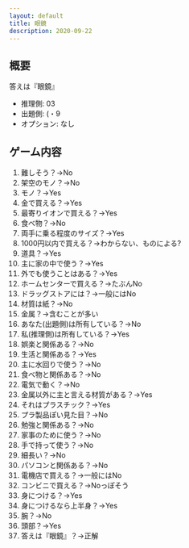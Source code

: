 ```yaml
---
layout: default
title: 眼鏡
description: 2020-09-22
---
```


## 概要

答えは『眼鏡』

- 推理側: 03
- 出題側: (・9
- オプション: なし

## ゲーム内容

1. 難しそう？→No
2. 架空のモノ？→No
3. モノ？→Yes
4. 金で買える？→Yes
5. 最寄りイオンで買える？→Yes
6. 食べ物？→No
7. 両手に乗る程度のサイズ？→Yes
8. 1000円以内で買える？→わからない、ものによる?
9. 道具？→Yes
10. 主に家の中で使う？→Yes
11. 外でも使うことはある？→Yes
12. ホームセンターで買える？→たぶんNo
13. ドラッグストアには？→一般にはNo
14. 材質は紙？→No
15. 金属？→含むことが多い
16. あなた(出題側)は所有している？→No
17. 私(推理側)は所有している？→Yes
18. 娯楽と関係ある？→No
19. 生活と関係ある？→Yes
20. 主に水回りで使う？→No
21. 食べ物と関係ある？→No
22. 電気で動く？→No
23. 金属以外に主と言える材質がある？→Yes
24. それはプラスチック？→Yes
25. プラ製品ぽい見た目？→No
26. 勉強と関係ある？→No
27. 家事のために使う？→No
28. 手で持って使う？→No
29. 細長い？→No
30. パソコンと関係ある？→No
31. 電機店で買える？→一般にはNo
32. コンビニで買える？→Noっぽそう
33. 身につける？→Yes
34. 身につけるなら上半身？→Yes
35. 腕？→No
36. 頭部？→Yes
37. 答えは『眼鏡』？→正解
